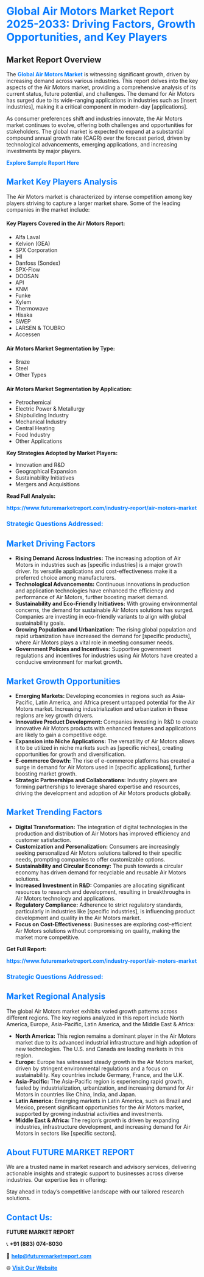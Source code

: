 <h1 style="color: #007BFF;">Global Air Motors Market Report 2025-2033: Driving Factors, Growth Opportunities, and Key Players</h1>

<section id="overview">
<h2>Market Report Overview</h2>
<p>The <a href="https://www.futuremarketreport.com/industry-report/air-motors-market" style="color: #007BFF; text-decoration: none;"><strong>Global Air Motors Market</strong></a> is witnessing significant growth, driven by increasing demand across various industries. This report delves into the key aspects of the Air Motors market, providing a comprehensive analysis of its current status, future potential, and challenges. The demand for Air Motors has surged due to its wide-ranging applications in industries such as [insert industries], making it a critical component in modern-day [applications].</p>
<p>As consumer preferences shift and industries innovate, the Air Motors market continues to evolve, offering both challenges and opportunities for stakeholders. The global market is expected to expand at a substantial compound annual growth rate (CAGR) over the forecast period, driven by technological advancements, emerging applications, and increasing investments by major players.</p>
</section>

<section id="overview">
<p><a href="https://www.futuremarketreport.com/request-sample/reportId=31965" style="color: #007BFF; text-decoration: none;"><strong>Explore Sample Report Here</strong></a></p>
</section>

<section id="key-players">
<h2 style="color: #007BFF;">Market Key Players Analysis</h2>
<p>The Air Motors market is characterized by intense competition among key players striving to capture a larger market share. Some of the leading companies in the market include:</p>
<h4>Key Players Covered in the Air Motors Report:</h4>
<ul><li>Alfa Laval</li><li>Kelvion (GEA)</li><li>SPX Corporation</li><li>IHI</li><li>Danfoss (Sondex)</li><li>SPX-Flow</li><li>DOOSAN</li><li>API</li><li>KNM</li><li>Funke</li><li>Xylem</li><li>Thermowave</li><li>Hisaka</li><li>SWEP</li><li>LARSEN &amp; TOUBRO</li><li>Accessen</li></ul>
<h4>Air Motors Market Segmentation by Type:</h4>
<ul><li>Braze</li><li>Steel</li><li>Other Types</li></ul>

<h4>Air Motors Market Segmentation by Application:</h4>
<ul><li>Petrochemical</li><li>Electric Power &amp; Metallurgy</li><li>Shipbuilding Industry</li><li>Mechanical Industry</li><li>Central Heating</li><li>Food Industry</li><li>Other Applications</li></ul>
<p><strong>Key Strategies Adopted by Market Players:</strong></p>
<ul>
<li>Innovation and R&D</li>
<li>Geographical Expansion</li>
<li>Sustainability Initiatives</li>
<li>Mergers and Acquisitions</li>
</ul>
</section>

<section>
<p><strong>Read Full Analysis: </strong></p><a href="https://www.futuremarketreport.com/industry-report/air-motors-market" style="color: #007BFF; text-decoration: none;"><strong>https://www.futuremarketreport.com/industry-report/air-motors-market</strong></a>
<h3 style="color: #007BFF;">Strategic Questions Addressed:</h3>
</section>

<section id="driving-factors">
<h2 style="color: #007BFF;">Market Driving Factors</h2>
<ul>
<li><strong>Rising Demand Across Industries:</strong> The increasing adoption of Air Motors in industries such as [specific industries] is a major growth driver. Its versatile applications and cost-effectiveness make it a preferred choice among manufacturers.</li>
<li><strong>Technological Advancements:</strong> Continuous innovations in production and application technologies have enhanced the efficiency and performance of Air Motors, further boosting market demand.</li>
<li><strong>Sustainability and Eco-Friendly Initiatives:</strong> With growing environmental concerns, the demand for sustainable Air Motors solutions has surged. Companies are investing in eco-friendly variants to align with global sustainability goals.</li>
<li><strong>Growing Population and Urbanization:</strong> The rising global population and rapid urbanization have increased the demand for [specific products], where Air Motors plays a vital role in meeting consumer needs.</li>
<li><strong>Government Policies and Incentives:</strong> Supportive government regulations and incentives for industries using Air Motors have created a conducive environment for market growth.</li>
</ul>
</section>

<section id="growth-opportunities">
<h2 style="color: #007BFF;">Market Growth Opportunities</h2>
<ul>
<li><strong>Emerging Markets:</strong> Developing economies in regions such as Asia-Pacific, Latin America, and Africa present untapped potential for the Air Motors market. Increasing industrialization and urbanization in these regions are key growth drivers.</li>
<li><strong>Innovative Product Development:</strong> Companies investing in R&D to create innovative Air Motors products with enhanced features and applications are likely to gain a competitive edge.</li>
<li><strong>Expansion into Niche Applications:</strong> The versatility of Air Motors allows it to be utilized in niche markets such as [specific niches], creating opportunities for growth and diversification.</li>
<li><strong>E-commerce Growth:</strong> The rise of e-commerce platforms has created a surge in demand for Air Motors used in [specific applications], further boosting market growth.</li>
<li><strong>Strategic Partnerships and Collaborations:</strong> Industry players are forming partnerships to leverage shared expertise and resources, driving the development and adoption of Air Motors products globally.</li>
</ul>
</section>

<section id="trending-factors">
<h2 style="color: #007BFF;">Market Trending Factors</h2>
<ul>
<li><strong>Digital Transformation:</strong> The integration of digital technologies in the production and distribution of Air Motors has improved efficiency and customer satisfaction.</li>
<li><strong>Customization and Personalization:</strong> Consumers are increasingly seeking personalized Air Motors solutions tailored to their specific needs, prompting companies to offer customizable options.</li>
<li><strong>Sustainability and Circular Economy:</strong> The push towards a circular economy has driven demand for recyclable and reusable Air Motors solutions.</li>
<li><strong>Increased Investment in R&D:</strong> Companies are allocating significant resources to research and development, resulting in breakthroughs in Air Motors technology and applications.</li>
<li><strong>Regulatory Compliance:</strong> Adherence to strict regulatory standards, particularly in industries like [specific industries], is influencing product development and quality in the Air Motors market.</li>
<li><strong>Focus on Cost-Effectiveness:</strong> Businesses are exploring cost-efficient Air Motors solutions without compromising on quality, making the market more competitive.</li>
</ul>
</section>

<section>
<p><strong>Get Full Report: </strong></p><a href="https://www.futuremarketreport.com/industry-report/air-motors-market" style="color: #007BFF; text-decoration: none;"><strong>https://www.futuremarketreport.com/industry-report/air-motors-market</strong></a>
<h3 style="color: #007BFF;">Strategic Questions Addressed:</h3>
</section>


<section id="regional-analysis">
<h2 style="color: #007BFF;">Market Regional Analysis</h2>
<p>The global Air Motors market exhibits varied growth patterns across different regions. The key regions analyzed in this report include North America, Europe, Asia-Pacific, Latin America, and the Middle East & Africa:</p>
<ul>
<li><strong>North America:</strong> This region remains a dominant player in the Air Motors market due to its advanced industrial infrastructure and high adoption of new technologies. The U.S. and Canada are leading markets in this region.</li>
<li><strong>Europe:</strong> Europe has witnessed steady growth in the Air Motors market, driven by stringent environmental regulations and a focus on sustainability. Key countries include Germany, France, and the U.K.</li>
<li><strong>Asia-Pacific:</strong> The Asia-Pacific region is experiencing rapid growth, fueled by industrialization, urbanization, and increasing demand for Air Motors in countries like China, India, and Japan.</li>
<li><strong>Latin America:</strong> Emerging markets in Latin America, such as Brazil and Mexico, present significant opportunities for the Air Motors market, supported by growing industrial activities and investments.</li>
<li><strong>Middle East & Africa:</strong> The region’s growth is driven by expanding industries, infrastructure development, and increasing demand for Air Motors in sectors like [specific sectors].</li>
</ul>
</section>

<footer>
<h2 style="color: #007BFF;">About FUTURE MARKET REPORT</h2>
<p>We are a trusted name in market research and advisory services, delivering actionable insights and strategic support to businesses across diverse industries. Our expertise lies in offering:</p>

<p>Stay ahead in today’s competitive landscape with our tailored research solutions.</p>

<h2 style="color: #007BFF;">Contact Us:</h2>
<p><strong>FUTURE MARKET REPORT</strong></p>
<p>📞 <strong>+91 (883) 074-8030</strong></p>
<p>📧 <strong><a href="mailto:help@futuremarketreport.com" style="color: #007BFF;">help@futuremarketreport.com</a></strong></p>
<p>🌐 <strong><a href="https://www.futuremarketreport.com/" style="color: #007BFF;">Visit Our Website</a></strong></p>
</footer>